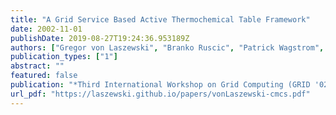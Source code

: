 ```yaml
---
title: "A Grid Service Based Active Thermochemical Table Framework"
date: 2002-11-01
publishDate: 2019-08-27T19:24:36.953189Z
authors: ["Gregor von Laszewski", "Branko Ruscic", "Patrick Wagstrom", "Sriram Krishnan", "Kaizar Amin", "Sandeep Nijsure", "Sandra Bittner", "Reinhardt Pinzon", "John C. Hewson", "Melita L. Morton", "Mike Minkoff", "Al Wagner"]
publication_types: ["1"]
abstract: ""
featured: false
publication: "*Third International Workshop on Grid Computing (GRID '02)*"
url_pdf: "https://laszewski.github.io/papers/vonLaszewski-cmcs.pdf"
---
```


